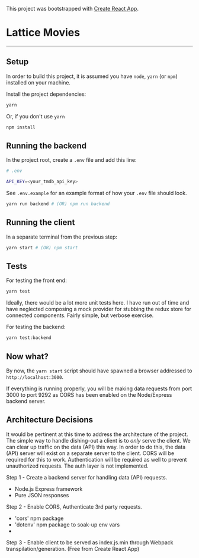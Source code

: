 This project was bootstrapped with [Create React App](https://github.com/facebook/create-react-app).

# Lattice Movies
---
## Setup
In order to build this project, it is assumed you have `node`, `yarn` (or `npm`) installed on your machine.

Install the project dependencies:
```bash
yarn
```
Or, if you don't use `yarn`
```bash
npm install
```

## Running the backend

In the project root, create a `.env` file and add this line:
```bash
# .env

API_KEY=<your_tmdb_api_key>
```

See `.env.example` for an example format of how your `.env` file should look.

```bash
yarn run backend # (OR) npm run backend
```

## Running the client

In a separate terminal from the previous step:

```bash
yarn start # (OR) npm start
```

## Tests

For testing the front end:
```bash
yarn test
```
Ideally, there would be a lot more unit tests here. I have run out of time and have neglected composing a mock provider for stubbing the redux store for connected components. Fairly simple, but verbose exercise.

For testing the backend:
```bash
yarn test:backend
```

## Now what?
By now, the `yarn start` script should have spawned a browser addressed to `http://localhost:3000`.

If everything is running properly, you will be making data requests from port 3000 to port 9292 as CORS has been enabled on the Node/Express backend server.




## Architecture Decisions

It would be pertinent at this time to address the architecture of the project. The simple way to handle dishing-out a client is to _only_ serve the client. We can clear up traffic on the data (API) this way.
In order to do this, the data (API) server will exist on a separate server to the client. CORS will be required for this to work. Authentication will be required as well to prevent unauthorized requests. The auth layer is not implemented.


Step 1 - Create a backend server for handling data (API) requests.
  - Node.js Express framework
  - Pure JSON responses

Step 2 - Enable CORS, Authenticate 3rd party requests.
  - 'cors' npm package
  - 'dotenv' npm package to soak-up env vars
  -


Step 3 - Enable client to be served as index.js.min through Webpack transpilation/generation. (Free from Create React App)
